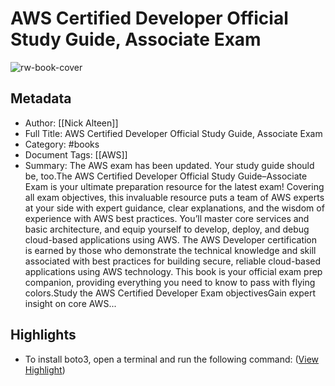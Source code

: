# AWS Certified Developer Official Study Guide, Associate Exam

![rw-book-cover](https://readwise-assets.s3.amazonaws.com/media/uploaded_book_covers/profile_1050896/EpB1DKw_K_nZw6mkDIJ-WNpKUNL0vmvp1V652JIEU5k-cove_clJJhGR.jpg)

## Metadata
- Author: [[Nick Alteen]]
- Full Title: AWS Certified Developer Official Study Guide, Associate Exam
- Category: #books
- Document Tags: [[AWS]] 
- Summary: The AWS exam has been updated. Your study guide should be, too.The AWS Certified Developer Official Study Guide–Associate Exam is your ultimate preparation resource for the latest exam! Covering all exam objectives, this invaluable resource puts a team of AWS experts at your side with expert guidance, clear explanations, and the wisdom of experience with AWS best practices. You’ll master core services and basic architecture, and equip yourself to develop, deploy, and debug cloud-based applications using AWS. The AWS Developer certification is earned by those who demonstrate the technical knowledge and skill associated with best practices for building secure, reliable cloud-based applications using AWS technology. This book is your official exam prep companion, providing everything you need to know to pass with flying colors.Study the AWS Certified Developer Exam objectivesGain expert insight on core AWS...

## Highlights
- To install boto3, open a terminal and run the following command: ([View Highlight](https://read.readwise.io/read/01hzxav5t8dws46ebv8g9s6dxz))

